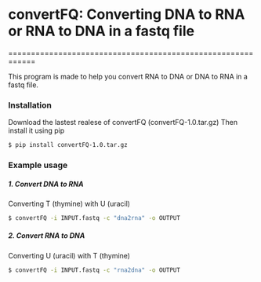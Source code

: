 # convertFQ: Converting DNA to RNA or RNA to DNA in a fastq file
============================================================

This program is made to help you convert RNA to DNA or DNA to RNA in a fastq file.

### Installation

Download the lastest realese of convertFQ (convertFQ-1.0.tar.gz)
Then install it using pip

```bash
$ pip install convertFQ-1.0.tar.gz
```

### Example usage

##### 1. Convert DNA to RNA
Converting T (thymine) with U (uracil)

```bash
$ convertFQ -i INPUT.fastq -c "dna2rna" -o OUTPUT
```


##### 2. Convert RNA to DNA
Converting U (uracil) with T (thymine)

```bash
$ convertFQ -i INPUT.fastq -c "rna2dna" -o OUTPUT
```